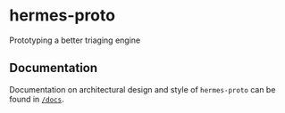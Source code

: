 # hermes-proto

Prototyping a better triaging engine

## Documentation

Documentation on architectural design and style of `hermes-proto` can be found in [`/docs`](./docs/).
